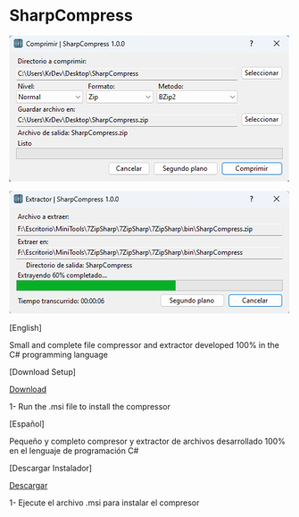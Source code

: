 # SharpCompress

![SharpCompress](https://github.com/KrDev0/SharpCompress/blob/master/sharp1.PNG)

![SharpCompress](https://github.com/KrDev0/SharpCompress/blob/master/sharp2.PNG)

[English]  

Small and complete file compressor and extractor developed 100% in the C# programming language

[Download Setup]

[Download ](https://github.com/KrDev0/SharpCompress/releases/download/Release/SharpCompress1.1.msi)

1- Run the .msi file to install the compressor

[Español]  

Pequeño y completo compresor y extractor de archivos desarrollado 100% en el lenguaje de programación C#

[Descargar Instalador]

[Descargar](https://github.com/KrDev0/SharpCompress/releases/download/Release/SharpCompress1.1.msi)

1- Ejecute el archivo .msi para instalar el compresor
